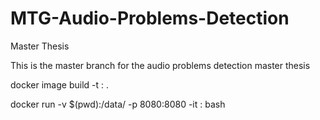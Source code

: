 # MTG-Audio-Problems-Detection
Master Thesis 

This is the master branch for the audio problems detection master thesis

docker image build -t <name>:<tag> .

docker run -v $(pwd):/data/ -p 8080:8080 -it <name>:<tag> bash